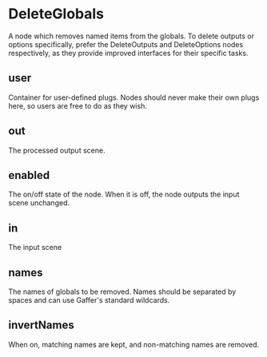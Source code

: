 # DeleteGlobals

A node which removes named items from the globals.
To delete outputs or options specifically, prefer
the DeleteOutputs and DeleteOptions nodes respectively,
as they provide improved interfaces for their specific
tasks.

## user 

 Container for user-defined plugs. Nodes
should never make their own plugs here,
so users are free to do as they wish. 

## out 

 The processed output scene. 

## enabled 

 The on/off state of the node. When it is off, the node outputs the input scene unchanged. 

## in 

 The input scene 

## names 

 The names of globals to be removed. Names should be
separated by spaces and can use Gaffer's standard wildcards. 

## invertNames 

 When on, matching names are kept, and non-matching names are removed. 

